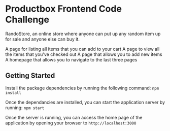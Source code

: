 Productbox Frontend Code Challenge
==================================
RandoStore, an online store where anyone can put up any random item up for sale and anyone else can buy it.

A page for listing all items that you can add to your cart
A page to view all the items that you've checked out
A page that allows you to add new items
A homepage that allows you to navigate to the last three pages

Getting Started
---------------
Install the package dependencies by running the following command: `npm install`

Once the dependancies are installed, you can start the application server by running: `npm start`

Once the server is running, you can access the home page of the application by opening your browser to `http://localhost:3000`


